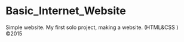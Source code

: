 # Basic_Internet_Website
Simple website. My first solo project, making a website. (HTML&amp;CSS ) ©2015
